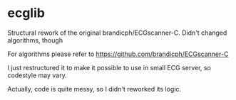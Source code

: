 # ecglib

Structural rework of the original brandicph/ECGscanner-C. Didn't changed algorithms, though

For algorithms please refer to https://github.com/brandicph/ECGscanner-C

I just restructured it to make it possible to use in small ECG server, so codestyle may vary.

Actually, code is quite messy, so I didn't reworked its logic.